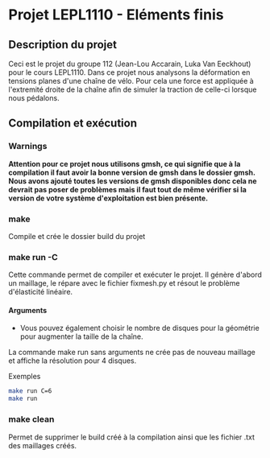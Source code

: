 # Projet LEPL1110 - Eléments finis
## Description du projet
Ceci est le projet du groupe 112 (Jean-Lou Accarain, Luka Van Eeckhout) pour le cours LEPL1110.
Dans ce projet nous analysons la déformation en tensions planes d'une chaîne de vélo. Pour cela une force est appliquée à l'extremité droite de la chaîne afin de simuler la traction de celle-ci lorsque nous pédalons.


## Compilation et exécution
### Warnings
**Attention pour ce projet nous utilisons gmsh, ce qui signifie que à la compilation il faut avoir la bonne version de gmsh dans le dossier gmsh. Nous avons ajouté toutes les versions de gmsh disponibles donc cela ne devrait pas poser de problèmes mais il faut tout de même vérifier si la version de votre système d'exploitation est bien présente.**

### make
Compile et crée le dossier build du projet

### make run -C 
Cette commande permet de compiler et exécuter le projet. Il génère d'abord un maillage, le répare avec le fichier fixmesh.py et résout le problème d'élasticité linéaire. 
#### Arguments

- Vous pouvez également choisir le nombre de disques pour la géométrie pour augmenter la taille de la chaîne. 

La commande make run sans arguments ne crée pas de nouveau maillage et affiche la résolution pour 4 disques.

Exemples
```bash
make run C=6
make run
````


### make clean
Permet de supprimer le build créé à la compilation ainsi que les fichier .txt des maillages créés.